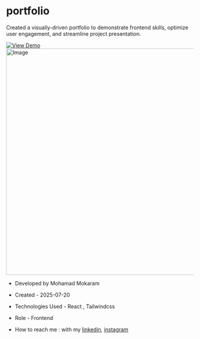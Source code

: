 # portfolio

<p>Created a visually-driven portfolio to demonstrate frontend skills, optimize user engagement, and streamline project presentation.</p>

<a href="https://portfolio-peach-eight-2bk1fwi5z1.vercel.app/" target="_blank" >
  <img src="https://img.shields.io/badge/demo-%20View%20Demo%20-blue.svg?style=for-the-badge&logo=github" alt="View Demo">
</a>

<img width="1288" height="608" alt="Image" src="https://github.com/user-attachments/assets/35080b3d-052a-4a4a-9bcf-1a0a125f640e" />

- Developed by Mohamad Mokaram

- Created - 2025-07-20

- Technologies Used - React , Tailwindcss

- Role - Frontend

- How to reach me : with my [linkedin](https://www.linkedin.com/in/mohamad-mokaram-05b873200/), [instagram](https://www.instagram.com/mokaram_frontdeveloper/)
